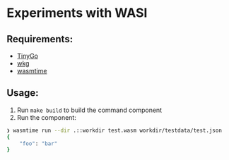 # Experiments with WASI

## Requirements:
- [TinyGo](https://github.com/tinygo-org/tinygo)
- [wkg](https://github.com/bytecodealliance/wasm-pkg-tools)
- [wasmtime](https://github.com/bytecodealliance/wasmtime)

## Usage:
1. Run `make build` to build the command component
2. Run the component:
```bash
❯ wasmtime run --dir .::workdir test.wasm workdir/testdata/test.json
{
    "foo": "bar"
}
```